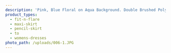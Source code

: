 ```yaml
---
description: 'Pink, Blue Floral on Aqua Background. Double Brushed Poly'
product_types:
  - fit-n-flare
  - maxi-skirt
  - pencil-skirt
  - to
  - womens-dresses
photo_path: /uploads/006-1.JPG
---
```


